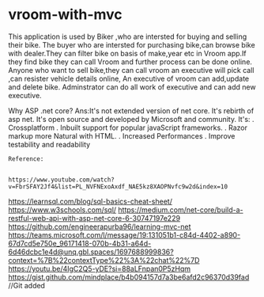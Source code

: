 # vroom-with-mvc
This application is used by Biker ,who are intersted for buying and selling their bike.
The buyer who are intersted for purchasing bike,can browse bike with dealer.They can filter bike on basis of make,year etc in Vroom app.If they find bike they can call Vroom and further process can be done online.
Anyone who want to sell bike,they can call  vroom an executive will pick call ,can resister vehicle details online,
An executive of vroom can add,update and delete bike.
Adminstrator can do all work of executive and can add new executive.
 
Why ASP .net core?
Ans:It's not extended version of net core.
It's rebirth of asp net.
It's open source and developed by Microsoft and community.
It's:
	. Crossplatform
	. Inbuilt support for popular javaScript frameworks.
	. Razor markup more Natural with HTML.
	. Increased Performances
	. Improve testability and readability
 
	Reference:
 
 
	https://www.youtube.com/watch?v=FbrSFAY2Jf4&list=PL_NVFNExoAxdf_NAE5kz8XAOPNvfc9w2d&index=10 
https://learnsql.com/blog/sql-basics-cheat-sheet/
https://www.w3schools.com/sql/
https://medium.com/net-core/build-a-restful-web-api-with-asp-net-core-6-30747197e229
https://github.com/engineerapurba96/learning-mvc-net
https://teams.microsoft.com/l/message/19:131051b1-c84d-4402-a890-67d7cd5e750e_96171418-070b-4b31-a64d-6d46dcbc1e4d@unq.gbl.spaces/1697688999836?context=%7B%22contextType%22%3A%22chat%22%7D
https://youtu.be/4IgC2Q5-yDE?si=88aLFnpan0P5zHqm
https://gist.github.com/mindplace/b4b094157d7a3be6afd2c96370d39fad //Git added
 
